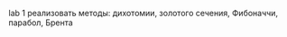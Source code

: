 ﻿lab 1
реализовать методы:
    дихотомии,
    золотого сечения,
    Фибоначчи,
    парабол,
    Брента
